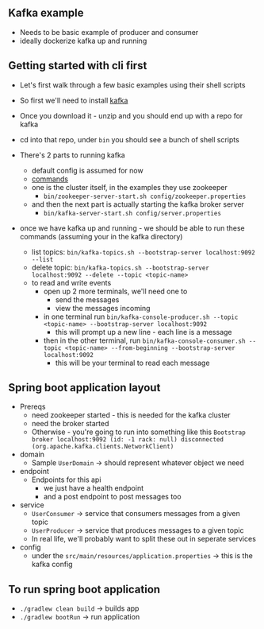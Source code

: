 ## Kafka example
- Needs to be basic example of producer and consumer 
- ideally dockerize kafka up and running



## Getting started with cli first
- Let's first walk through a few basic examples using their shell scripts
- So first we'll need to install [kafka](https://kafka.apache.org/quickstart#quickstart_download)
- Once you download it - unzip and you should end up with a repo for kafka
- cd into that repo, under `bin` you should see a bunch of shell scripts
- There's 2 parts to running kafka
    - default config is assumed for now
    - [commands](https://docs.confluent.io/kafka/operations-tools/kafka-tools.html#search-by-tool-name)
    - one is the cluster itself, in the examples they use zookeeper
        - `bin/zookeeper-server-start.sh config/zookeeper.properties`
    - and then the next part is actually starting the kafka broker server
        - `bin/kafka-server-start.sh config/server.properties`

- once we have kafka up and running - we should be able to run these commands (assuming your in the kafka directory)
    - list topics: `bin/kafka-topics.sh --bootstrap-server localhost:9092 --list`
    - delete topic: `bin/kafka-topics.sh --bootstrap-server localhost:9092 --delete --topic <topic-name>`
    - to read and write events
        - open up 2 more terminals, we'll need one to
            - send the messages
            - view the messages incoming
        - in one terminal run `bin/kafka-console-producer.sh --topic <topic-name> --bootstrap-server localhost:9092`
            - this will prompt up a new line - each line is a message
        - then in the other terminal, run `bin/kafka-console-consumer.sh --topic <topic-name> --from-beginning --bootstrap-server localhost:9092`
            - this will be your terminal to read each message



## Spring boot application layout
- Prereqs
    - need zookeeper started - this is needed for the kafka cluster
    - need the broker started
    - Otherwise - you're going to run into something like this `Bootstrap broker localhost:9092 (id: -1 rack: null) disconnected (org.apache.kafka.clients.NetworkClient)`
- domain
    - Sample `UserDomain` -> should represent whatever object we need
- endpoint
    - Endpoints for this api
        - we just have a health endpoint
        - and a post endpoint to post messages too
- service
    - `UserConsumer` -> service that consumers messages from a given topic
    - `UserProducer` -> service that produces messages to a given topic
    - In real life, we'll probably want to split these out in seperate services
- config
    - under the `src/main/resources/application.properties` -> this is the kafka config

## To run spring boot application
- `./gradlew clean build` -> builds app
- `./gradlew bootRun` -> run application
